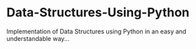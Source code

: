 # Data-Structures-Using-Python
Implementation of Data Structures using Python in an easy and understandable way...
